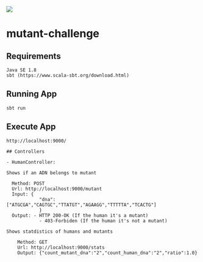 [<img src="https://img.shields.io/travis/playframework/play-java-starter-example.svg"/>](https://travis-ci.org/playframework/play-java-starter-example)

# mutant-challenge


## Requirements

```
Java SE 1.8
sbt (https://www.scala-sbt.org/download.html) 
```

## Running App

```
sbt run
```

## Execute App

```
http://localhost:9000/

## Controllers

- HumanController:

Shows if an ADN belongs to mutant

  Method: POST
  Url: http://localhost:9000/mutant 
  Input: {
			"dna": ["ATGCGA","CAGTGC","TTATGT","AGAAGG","TTTTTA","TCACTG"]
			}
  Output: - HTTP 200-OK (If the human it's a mutant)
			- 403-Forbiden (If the human it's not a mutant)
			
Shows statdistics of humans and mutants

	Method: GET
	Url: http://localhost:9000/stats
	Output: {"count_mutant_dna":"2","count_human_dna":"2","ratio":1.0} 	
  


